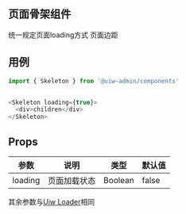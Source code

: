 ## 页面骨架组件

统一规定页面loading方式 页面边距

## 用例

```js
import { Skeleton } from '@uiw-admin/components'


<Skeleton loading={true}>
  <div>children</div>
</Skeleton>

```

## Props
| 参数 | 说明	| 类型	| 默认值 |
| --  | -- | -- | -- |
| loading | 页面加载状态	| Boolean	| false |

其余参数与[Uiw Loader](https://uiwjs.github.io/#/components/loader)相同